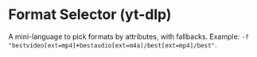 # Format Selector (yt-dlp)

A mini-language to pick formats by attributes, with fallbacks. Example: `-f "bestvideo[ext=mp4]+bestaudio[ext=m4a]/best[ext=mp4]/best"`.
